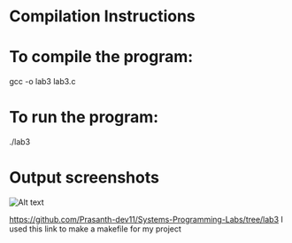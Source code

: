 <!--
NOTES:
This README is an example README for CS332/532 labs3.-->

# Compilation Instructions

# To compile the program:
gcc -o lab3 lab3.c

# To run the program:
./lab3


# Output screenshots
![Alt text](image-4.png)


https://github.com/Prasanth-dev11/Systems-Programming-Labs/tree/lab3
I used this link to make a makefile for my project